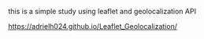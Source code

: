 this is a simple study using leaflet and geolocalization API

https://adrielh024.github.io/Leaflet_Geolocalization/
